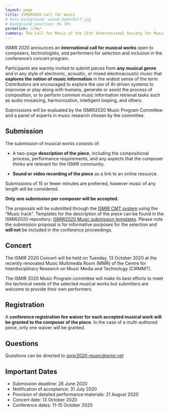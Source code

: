 ```yaml
---
layout: page
title: ISMIR2020 Call for music
# hero_background: waved_bookshelf.jpg
# background_position: 0% 70%
permalink: /c4m/
summary: The Call for Music of the 21th International Society for Music Information Retrieval Conference
---
```




ISMIR 2020 announces an **international call for musical works** open to composers, technologists, and performers for selection and inclusion in the conference’s concert program.

Participants are warmly invited to submit pieces from **any musical genre** and in any style of electronic, acoustic, or mixed electroacoustic music that **explores the notion of music information** in the widest sense of the term. 
Contributors are encouraged to explore the use of AI-driven systems to improvise or play along with humans, generate or assist the process of composition, or to perform common music information retrieval tasks such as audio mosaicing, harmonization, intelligent looping, and others.

Submissions will be evaluated by the ISMIR2020 Music Program Committee and a panel of experts in music research chosen by the committee.




## Submission

The submission of musical works consists of:

- A two-page **description of the piece**, including the compositional process, performance requirements, and any aspects that the composer thinks are relevant for the ISMIR community.

- **Sound or video recording of the piece** as a link to an online resource.

Submissions of 15 or fewer minutes are preferred, however music of any length will be considered.

**Only one submission per composer will be accepted.**

The proposals will be submitted through the [ISMIR CMT system](https://cmt3.research.microsoft.com/ISMIR2020) using the “Music track”. 
Templates for the description of the piece can be found in the ISMIR2020 repository: [ISMIR2020 Music submission templates](https://github.com/DDMAL/ISMIR-call-for-music/releases/download/v1.0/ISMIR2020.zip). 
Please note the submission proposal is for informative purposes for the selection and **will not** be included in the conference proceedings.

## Concert

The ISMIR 2020 Concert will be held on Tuesday, 13 October 2020 at the recently renovated Music Multimedia Room (MMR) of the Centre for Interdisciplinary Research on Music Media and Technology (CIRMMT). 

The ISMIR 2020 Music Program committee will make its best efforts to meet the technical needs of the selected musical works but submitters are welcome to provide their own performers. 


## Registration

A **conference registration fee waiver for each accepted musical work will be granted to the composer of the piece**. 
In the case of a multi-authored piece, only one waiver will be granted.

## Questions

Questions can be directed to [ismir2020-music@ismir.net](mailto:ismir2020-music@ismir.net)

## Important Dates

- Submission deadline: 26 June 2020
- Notification of acceptance: 31 July 2020
- Provision of detailed performance materials: 21 August 2020
- Concert date: 13 October 2020
- Conference dates: 11-15 October 2020

